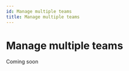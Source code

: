 ```yaml
---
id: Manage multiple teams
title: Manage multiple teams
---
```


# Manage multiple teams

Coming soon